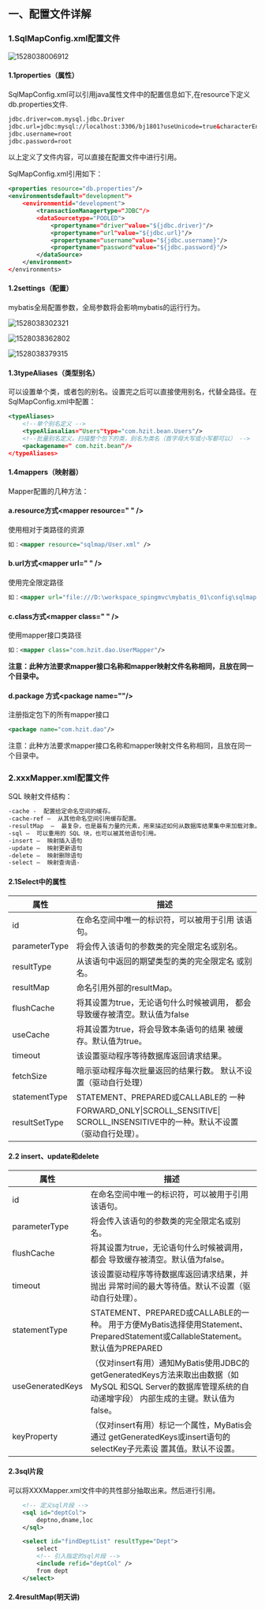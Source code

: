 ## 一、配置文件详解



### 1.SqlMapConfig.xml配置文件

![1528038006912](img\1528038006912.png)



#### 1.1properties（属性） 

SqlMapConfig.xml可以引用java属性文件中的配置信息如下,在resource下定义db.properties文件.

```xml
jdbc.driver=com.mysql.jdbc.Driver
jdbc.url=jdbc:mysql://localhost:3306/bj1801?useUnicode=true&characterEncoding=utf8
jdbc.username=root
jdbc.password=root
```

以上定义了文件内容，可以直接在配置文件中进行引用。

SqlMapConfig.xml引用如下：

```xml
<properties resource="db.properties"/>
<environmentsdefault="development">
	<environmentid="development">
		<transactionManagertype="JDBC"/>
		<dataSourcetype="POOLED">
			<propertyname="driver"value="${jdbc.driver}"/>
			<propertyname="url"value="${jdbc.url}"/>
			<propertyname="username"value="${jdbc.username}"/>
			<propertyname="password"value="${jdbc.password}"/>
		</dataSource>
	</environment>
</environments>

```



#### 1.2settings（配置）

mybatis全局配置参数，全局参数将会影响mybatis的运行行为。 

![1528038302321](img\1528038302321.png)

![1528038362802](img\1528038362802.png)

![1528038379315](img\1528038379315.png)



#### 1.3typeAliases（类型别名）

可以设置单个类，或者包的别名。设置完之后可以直接使用别名，代替全路径。在SqlMapConfig.xml中配置： 

```xml
<typeAliases>
	<!--单个别名定义 -->
	<typeAliasalias="Users"type="com.hzit.bean.Users"/>
	<!--批量别名定义，扫描整个包下的类，别名为类名（首字母大写或小写都可以） -->
	<packagename=" com.hzit.bean"/>
</typeAliases>
```





#### 1.4mappers（映射器）

Mapper配置的几种方法：

#### a.resource方式\<mapper resource=" " />

使用相对于类路径的资源

```xml
如：<mapper resource="sqlmap/User.xml" />
```



#### b.url方式\<mapper url=" " \/>

使用完全限定路径

```xml
如：<mapper url="file:///D:\workspace_spingmvc\mybatis_01\config\sqlmap\User.xml" />
```

#### c.class方式\<mapper class=" " />

使用mapper接口类路径

```xml
如：<mapper class="com.hzit.dao.UserMapper"/>
```

**注意：此种方法要求mapper接口名称和mapper映射文件名称相同，且放在同一个目录中。**

 

#### d.package 方式\<package name=""/>

注册指定包下的所有mapper接口

```xml
<package name="com.hzit.dao"/>
```

注意：此种方法要求mapper接口名称和mapper映射文件名称相同，且放在同一个目录中。



### 2.xxxMapper.xml配置文件

SQL 映射文件结构：

```xml
-cache -  配置给定命名空间的缓存。 
-cache-ref –  从其他命名空间引用缓存配置。 
-resultMap  –  最复杂，也是最有力量的元素，用来描述如何从数据库结果集中来加载对象。 (重点)
-sql –  可以重用的 SQL 块，也可以被其他语句引用。 
-insert –  映射插入语句 
-update –  映射更新语句 
-delete –  映射删除语句 
-select –  映射查询语-
```

#### 2.1Select中的属性

| **属性**      | **描述**                                                     |
| ------------- | ------------------------------------------------------------ |
| id            | 在命名空间中唯一的标识符，可以被用于引用   该语句。          |
| parameterType | 将会传入该语句的参数类的完全限定名或别名。                   |
| resultType    | 从该语句中返回的期望类型的类的完全限定名   或别名。          |
| resultMap     | 命名引用外部的resultMap。                                    |
| flushCache    | 将其设置为true，无论语句什么时候被调用，   都会导致缓存被清空。默认值为false |
| useCache      | 将其设置为true，将会导致本条语句的结果   被缓存。默认值为true。 |
| timeout       | 该设置驱动程序等待数据库返回请求结果。                       |
| fetchSize     | 暗示驱动程序每次批量返回的结果行数。   默认不设置（驱动自行处理） |
| statementType | STATEMENT、PREPARED或CALLABLE的   一种                       |
| resultSetType | FORWARD_ONLY\|SCROLL_SENSITIVE\|   SCROLL_INSENSITIVE中的一种。默认不设置   （驱动自行处理）。 |

#### 2.2 insert、update和delete

| **属性**         | **描述**                                                     |
| ---------------- | ------------------------------------------------------------ |
| id               | 在命名空间中唯一的标识符，可以被用于引用该语句。             |
| parameterType    | 将会传入该语句的参数类的完全限定名或别名。                   |
| flushCache       | 将其设置为true，无论语句什么时候被调用，都会   导致缓存被清空。默认值为false。 |
| timeout          | 该设置驱动程序等待数据库返回请求结果，并抛出   异常时间的最大等待值。默认不设置（驱动自行处理）。 |
| statementType    | STATEMENT、PREPARED或CALLABLE的一种。   用于方便MyBatis选择使用Statement、   PreparedStatement或CallableStatement。   默认值为PREPARED |
| useGeneratedKeys | （仅对insert有用）通知MyBatis使用JDBC的   getGeneratedKeys方法来取出由数据（如MySQL   和SQL Server的数据库管理系统的自动递增字段）   内部生成的主键。默认值为false。 |
| keyProperty      | （仅对insert有用）标记一个属性，MyBatis会通过   getGeneratedKeys或insert语句的selectKey子元素设   置其值。默认不设置。 |

#### 2.3sql片段

可以将XXXMapper.xml文件中的共性部分抽取出来。然后进行引用。

```xml
	<!-- 定义sql片段 -->
	<sql id="deptCol">
		deptno,dname,loc
	</sql>

	<select id="findDeptList" resultType="Dept">
		select
		<!-- 引入指定的sql片段 -->
		<include refid="deptCol" />
		from dept
	</select> 
```

#### 2.4resultMap(明天讲)